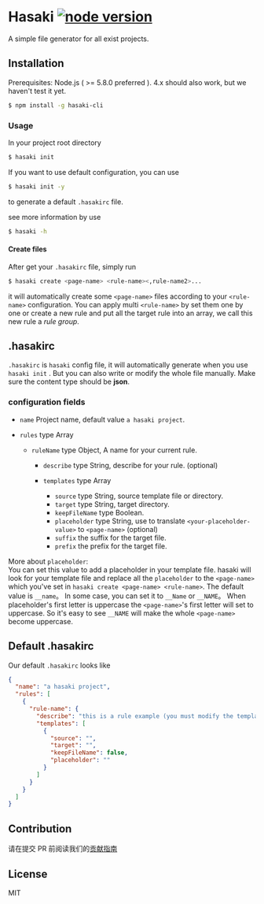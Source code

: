 # Hasaki [![node version](https://img.shields.io/badge/node%20-%3E%3D5.8.0-brightgreen.svg)](https://github.com/ElemeFE/hasaki)

A simple file generator for all exist projects.

## Installation

Prerequisites: Node.js ( >= 5.8.0 preferred ). 4.x should also work, but we haven't test it yet.

```bash
$ npm install -g hasaki-cli
```

### Usage

In your project root directory

```bash
$ hasaki init
```

If you want to use default configuration, you can use

```bash
$ hasaki init -y
```

to generate a default `.hasakirc` file.

see more information by use

```bash
$ hasaki -h
```

#### Create files

After get your `.hasakirc` file, simply run

```bash
$ hasaki create <page-name> <rule-name><,rule-name2>...
```

it will automatically create some `<page-name>` files according to your `<rule-name>` configuration. You can apply
multi `<rule-name>` by set them one by one or create a new rule and put all the target rule into an array, we call
this new rule a *rule group*.

## .hasakirc

`.hasakirc` is `hasaki` config file, it will automatically generate when you use `hasaki init` . But you can also
write or modify the whole file manually. Make sure the content type should be **json**.

### configuration fields

- `name` Project name, default value `a hasaki project`.

- `rules` type Array
  - `ruleName` type Object, A name for your current rule.

    - `describe` type String, describe for your rule. (optional)
    - `templates` type Array

      - `source` type String, source template file or directory.
      - `target` type String, target directory.
      - `keepFileName` type Boolean.
      - `placeholder` type String, use to translate `<your-placeholder-value>` to `<page-name>` (optional)
      - `suffix` the suffix for the target file.
      - `prefix` the prefix for the target file.

More about `placeholder`:  
You can set this value to add a placeholder in your template file. hasaki will look for your template
file and replace all the `placeholder` to the `<page-name>` which you've set in `hasaki create <page-name> <rule-name>`. The default
value is `__name`。 In some case, you can set it to `__Name` or `__NAME`。 When placeholder's first letter is uppercase
the `<page-name>`'s first letter will set to uppercase. So it's easy to see `__NAME` will make the whole `<page-name>` become uppercase.

## Default .hasakirc

Our default `.hasakirc` looks like

```json
{
  "name": "a hasaki project",
  "rules": [
    {
      "rule-name": {
        "describe": "this is a rule example (you must modify the templates below to fit your need)",
        "templates": [
          {
            "source": "",
            "target": "",
            "keepFileName": false,
            "placeholder": ""
          }
        ]
      }
    }
  ]
}
```

## Contribution

请在提交 PR 前阅读我们的[贡献指南](./.github/CONTRIBUTING_zh-cn.md)

## License

MIT
